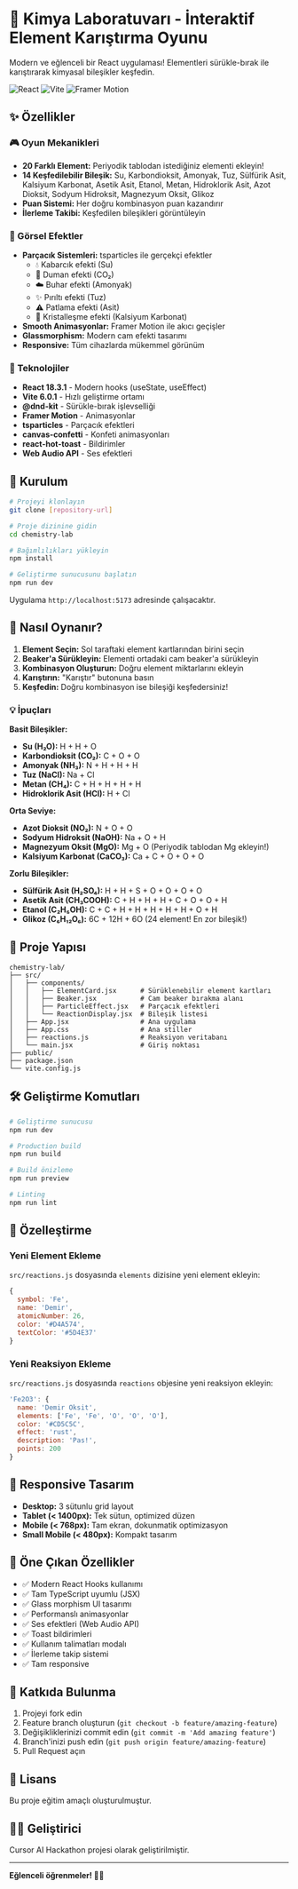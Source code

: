 # 🧪 Kimya Laboratuvarı - İnteraktif Element Karıştırma Oyunu

Modern ve eğlenceli bir React uygulaması! Elementleri sürükle-bırak ile karıştırarak kimyasal bileşikler keşfedin.

![React](https://img.shields.io/badge/React-18.3.1-blue?logo=react)
![Vite](https://img.shields.io/badge/Vite-6.0.1-purple?logo=vite)
![Framer Motion](https://img.shields.io/badge/Framer%20Motion-Animations-ff69b4)

## ✨ Özellikler

### 🎮 Oyun Mekanikleri
- **20 Farklı Element:** Periyodik tablodan istediğiniz elementi ekleyin!
- **14 Keşfedilebilir Bileşik:** Su, Karbondioksit, Amonyak, Tuz, Sülfürik Asit, Kalsiyum Karbonat, Asetik Asit, Etanol, Metan, Hidroklorik Asit, Azot Dioksit, Sodyum Hidroksit, Magnezyum Oksit, Glikoz
- **Puan Sistemi:** Her doğru kombinasyon puan kazandırır
- **İlerleme Takibi:** Keşfedilen bileşikleri görüntüleyin

### 🎨 Görsel Efektler
- **Parçacık Sistemleri:** tsparticles ile gerçekçi efektler
  - 💧 Kabarcık efekti (Su)
  - 💨 Duman efekti (CO₂)
  - ☁️ Buhar efekti (Amonyak)
  - ✨ Pırıltı efekti (Tuz)
  - ⚠️ Patlama efekti (Asit)
  - 💎 Kristalleşme efekti (Kalsiyum Karbonat)
- **Smooth Animasyonlar:** Framer Motion ile akıcı geçişler
- **Glassmorphism:** Modern cam efekti tasarımı
- **Responsive:** Tüm cihazlarda mükemmel görünüm

### 🔧 Teknolojiler

- **React 18.3.1** - Modern hooks (useState, useEffect)
- **Vite 6.0.1** - Hızlı geliştirme ortamı
- **@dnd-kit** - Sürükle-bırak işlevselliği
- **Framer Motion** - Animasyonlar
- **tsparticles** - Parçacık efektleri
- **canvas-confetti** - Konfeti animasyonları
- **react-hot-toast** - Bildirimler
- **Web Audio API** - Ses efektleri

## 🚀 Kurulum

```bash
# Projeyi klonlayın
git clone [repository-url]

# Proje dizinine gidin
cd chemistry-lab

# Bağımlılıkları yükleyin
npm install

# Geliştirme sunucusunu başlatın
npm run dev
```

Uygulama `http://localhost:5173` adresinde çalışacaktır.

## 🎯 Nasıl Oynanır?

1. **Element Seçin:** Sol taraftaki element kartlarından birini seçin
2. **Beaker'a Sürükleyin:** Elementi ortadaki cam beaker'a sürükleyin
3. **Kombinasyon Oluşturun:** Doğru element miktarlarını ekleyin
4. **Karıştırın:** "Karıştır" butonuna basın
5. **Keşfedin:** Doğru kombinasyon ise bileşiği keşfedersiniz!

### 💡 İpuçları

**Basit Bileşikler:**
- **Su (H₂O):** H + H + O
- **Karbondioksit (CO₂):** C + O + O
- **Amonyak (NH₃):** N + H + H + H
- **Tuz (NaCl):** Na + Cl
- **Metan (CH₄):** C + H + H + H + H
- **Hidroklorik Asit (HCl):** H + Cl

**Orta Seviye:**
- **Azot Dioksit (NO₂):** N + O + O
- **Sodyum Hidroksit (NaOH):** Na + O + H
- **Magnezyum Oksit (MgO):** Mg + O (Periyodik tablodan Mg ekleyin!)
- **Kalsiyum Karbonat (CaCO₃):** Ca + C + O + O + O

**Zorlu Bileşikler:**
- **Sülfürik Asit (H₂SO₄):** H + H + S + O + O + O + O
- **Asetik Asit (CH₃COOH):** C + H + H + H + C + O + O + H
- **Etanol (C₂H₅OH):** C + C + H + H + H + H + H + O + H
- **Glikoz (C₆H₁₂O₆):** 6C + 12H + 6O (24 element! En zor bileşik!)

## 📁 Proje Yapısı

```
chemistry-lab/
├── src/
│   ├── components/
│   │   ├── ElementCard.jsx      # Sürüklenebilir element kartları
│   │   ├── Beaker.jsx           # Cam beaker bırakma alanı
│   │   ├── ParticleEffect.jsx   # Parçacık efektleri
│   │   └── ReactionDisplay.jsx  # Bileşik listesi
│   ├── App.jsx                  # Ana uygulama
│   ├── App.css                  # Ana stiller
│   ├── reactions.js             # Reaksiyon veritabanı
│   └── main.jsx                 # Giriş noktası
├── public/
├── package.json
└── vite.config.js
```

## 🛠️ Geliştirme Komutları

```bash
# Geliştirme sunucusu
npm run dev

# Production build
npm run build

# Build önizleme
npm run preview

# Linting
npm run lint
```

## 🎨 Özelleştirme

### Yeni Element Ekleme

`src/reactions.js` dosyasında `elements` dizisine yeni element ekleyin:

```javascript
{
  symbol: 'Fe',
  name: 'Demir',
  atomicNumber: 26,
  color: '#D4A574',
  textColor: '#5D4E37'
}
```

### Yeni Reaksiyon Ekleme

`src/reactions.js` dosyasında `reactions` objesine yeni reaksiyon ekleyin:

```javascript
'Fe2O3': {
  name: 'Demir Oksit',
  elements: ['Fe', 'Fe', 'O', 'O', 'O'],
  color: '#CD5C5C',
  effect: 'rust',
  description: 'Pas!',
  points: 200
}
```

## 📱 Responsive Tasarım

- **Desktop:** 3 sütunlu grid layout
- **Tablet (< 1400px):** Tek sütun, optimized düzen
- **Mobile (< 768px):** Tam ekran, dokunmatik optimizasyon
- **Small Mobile (< 480px):** Kompakt tasarım

## 🌟 Öne Çıkan Özellikler

- ✅ Modern React Hooks kullanımı
- ✅ Tam TypeScript uyumlu (JSX)
- ✅ Glass morphism UI tasarımı
- ✅ Performanslı animasyonlar
- ✅ Ses efektleri (Web Audio API)
- ✅ Toast bildirimleri
- ✅ Kullanım talimatları modalı
- ✅ İlerleme takip sistemi
- ✅ Tam responsive

## 🤝 Katkıda Bulunma

1. Projeyi fork edin
2. Feature branch oluşturun (`git checkout -b feature/amazing-feature`)
3. Değişikliklerinizi commit edin (`git commit -m 'Add amazing feature'`)
4. Branch'inizi push edin (`git push origin feature/amazing-feature`)
5. Pull Request açın

## 📝 Lisans

Bu proje eğitim amaçlı oluşturulmuştur.

## 👨‍💻 Geliştirici

Cursor AI Hackathon projesi olarak geliştirilmiştir.

---

**Eğlenceli öğrenmeler! 🧪✨**
